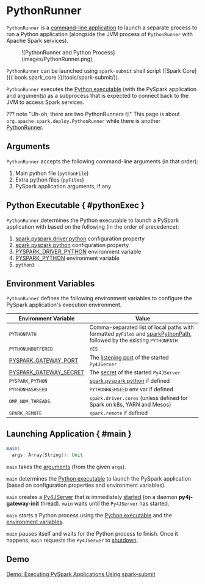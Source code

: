 # PythonRunner

`PythonRunner` is a [command-line application](#main) to launch a separate process to run a Python application (alongside the JVM process of `PythonRunner` with Apache Spark services).

<figure markdown>
  ![PythonRunner and Python Process](images/PythonRunner.png)
</figure>

`PythonRunner` can be launched using `spark-submit` shell script ([Spark Core]({{ book.spark_core }}/tools/spark-submit/)).

`PythonRunner` executes the [Python executable](#pythonExec) (with the PySpark application and arguments) as a subprocess that is expected to connect back to the JVM to access Spark services.

??? note "Uh-oh, there are two PythonRunners 🙄"
    This page is about `org.apache.spark.deploy.PythonRunner` while there is another [PythonRunner](runners/PythonRunner.md).

## Arguments

`PythonRunner` accepts the following command-line arguments (in that order):

1. Main python file (`pythonFile`)
1. Extra python files (`pyFiles`)
1. PySpark application arguments, if any

## Python Executable { #pythonExec }

`PythonRunner` determines the Python executable to launch a PySpark application with based on the following (in the order of precedence):

1. [spark.pyspark.driver.python](configuration-properties/index.md#spark.pyspark.driver.python) configuration property
1. [spark.pyspark.python](configuration-properties/index.md#spark.pyspark.python) configuration property
1. [PYSPARK_DRIVER_PYTHON](environment-variables.md#PYSPARK_DRIVER_PYTHON) environment variable
1. [PYSPARK_PYTHON](environment-variables.md#PYSPARK_PYTHON) environment variable
1. `python3`

## Environment Variables

`PythonRunner` defines the following environment variables to configure the PySpark application's execution environment.

Environment Variable | Value
---------------------|---------
 `PYTHONPATH` | Comma-separated list of local paths with formatted `pyFiles` and [sparkPythonPath](PythonUtils.md#sparkPythonPath), followed by the existing `PYTHONPATH`
 `PYTHONUNBUFFERED` | `YES`
 [PYSPARK_GATEWAY_PORT](environment-variables.md#PYSPARK_GATEWAY_PORT) | The [listening port](Py4JServer.md#getListeningPort) of the started `Py4JServer`
 [PYSPARK_GATEWAY_SECRET](environment-variables.md#PYSPARK_GATEWAY_SECRET) | The [secret](Py4JServer.md#secret) of the started `Py4JServer`
 `PYSPARK_PYTHON` | [spark.pyspark.python](configuration-properties/index.md#spark.pyspark.python) if defined
 `PYTHONHASHSEED` | `PYTHONHASHSEED` env var if defined
 `OMP_NUM_THREADS` | `spark.driver.cores` (unless defined for Spark on k8s, YARN and Mesos)
 `SPARK_REMOTE` | `spark.remote` if defined

## Launching Application { #main }

```scala
main(
  args: Array[String]): Unit
```

`main` takes the [arguments](#arguments) (from the given `args`).

`main` determines the [Python executable](#pythonExec) to launch the PySpark application (based on configuration properties and environment variables).

`main` creates a [Py4JServer](Py4JServer.md) that is immediately [started](Py4JServer.md#start) (on a daemon **py4j-gateway-init** thread). `main` waits until the `Py4JServer` has started.

`main` starts a Python process using the [Python executable](#pythonExec) and the [environment variables](#environment-variables).

`main` pauses itself and waits for the Python process to finish. Once it happens, `main` requests the `Py4JServer` to [shutdown](Py4JServer.md#shutdown).

## Demo

[Demo: Executing PySpark Applications Using spark-submit](demo/executing-pyspark-applications-using-spark-submit.md)
